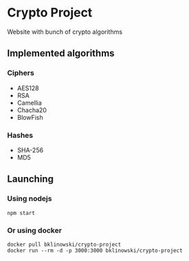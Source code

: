 # Crypto Project

Website with bunch of crypto algorithms

## Implemented algorithms

### Ciphers
- AES128
- RSA
- Camellia
- Chacha20
- BlowFish

### Hashes
- SHA-256
- MD5

## Launching

### Using nodejs
`npm start`

### Or using docker

`docker pull bklinowski/crypto-project`  
`docker run --rm -d -p 3000:3000 bklinowski/crypto-project`
